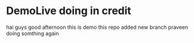 # DemoLive doing in credit 
hai guys
good afternoon
this is demo
this repo added new branch
praveen doing somthing again
